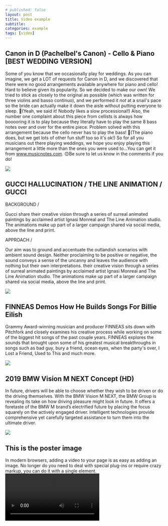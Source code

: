 ```yaml
---
# published: false
layout: post
title: Video example
subtitle:
categories: example
tags: [video]
---
```


## Canon in D (Pachelbel's Canon) - Cello & Piano [BEST WEDDING VERSION]
Some of you know that we occasionally play for weddings. As you can imagine, we get a LOT of requests for Canon in D, and we discovered that there were no good arrangements available anywhere for piano and cello! Hard to believe given its popularity. So we decided to make our own! We tried to stick as closely to the original as possible (which was written for three violins and basso continuo), and we performed it *not* at a snail's pace so the bride can actually make it down the aisle without putting everyone to sleep. 🙊(Yeah, we said it! Nobody likes a slow processional!) Also, the number one complaint about this piece from cellists is always how booooring it is to play because they literally have to play the same 8 bass notes over and over for the entire piece. Problem solved with this arrangement because the cello never has to play the bass! 🙌(The piano does, but we get lots of other fun stuff too so it's ok!) So for all you musicians out there playing weddings, we hope you enjoy playing this arrangement a little more than the ones you were used to...You can get it from www.musicnotes.com. 😊Be sure to let us know in the comments if you do!

![](//www.youtube.com/watch?v=Ptk_1Dc2iPY)

## GUCCI HALLUCINATION / THE LINE ANIMATION / GUCCI
BACKGROUND /

Gucci share their creative vision through a series of surreal animated paintings by acclaimed artist Ignasi Monreal and The Line Animation studio. The animations make up part of a larger campaign shared via social media, above the line and print.

APPROACH /

Our aim was to ground and accentuate the outlandish scenarios with ambient sound design. Neither proclaiming to be positive or negative, the sound conveys a sense of the uncanny and leaves the audience with nothing but their own interpretations. their creative vision through a series of surreal animated paintings by acclaimed artist Ignasi Monreal and The Line Animation studio. The animations make up part of a larger campaign shared via social media, above the line and print.

![](https://vimeo.com/263856289)


## FINNEAS Demos How He Builds Songs For Billie Eilish
Grammy Award-winning musician and producer FINNEAS sits down with Pitchfork and closely examines his creative process while working on some of the biggest hit songs of the past couple years. FINNEAS explores the sounds that brought upon
some of his greatest musical breakthroughs in songs such as bad guy, bury a friend, ocean eyes, when the party's over, I Lost a Friend, Used to This and much more.

![][demo]

[demo]: https://dai.ly/x7tgcev

## 2019 BMW Vision M NEXT Concept (HD)

In future, drivers will be able to choose whether they wish to be driven or do the driving themselves. With the BMW Vision M NEXT, the BMW Group is revealing its take on how driving pleasure might look in future. It offers a foretaste of the BMW M brand’s electrified future by placing the focus squarely on the actively engaged driver. Intelligent technologies provide comprehensive yet carefully targeted assistance to turn them into the ultimate driver.

![](https://www.dailymotion.com/video/x7bur2y)

## This is the poster image
In modern browsers, adding a video to your page is as easy as adding an image. No longer do you need to deal with special plug-ins or require crazy markup, you can do it with a single element.
![video](//www.html5rocks.com/en/tutorials/video/basics/devstories.webm)
